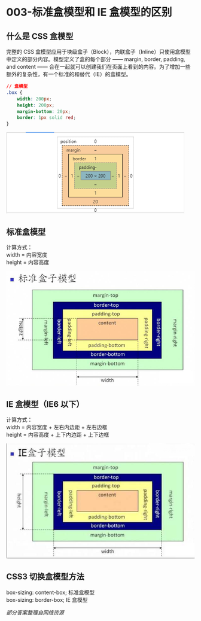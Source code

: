 # 003-标准盒模型和 IE 盒模型的区别

## 什么是 CSS 盒模型

完整的 CSS 盒模型应用于块级盒子（Block），内联盒子（Inline）只使用盒模型中定义的部分内容。模型定义了盒的每个部分 —— margin, border, padding, and content —— 合在一起就可以创建我们在页面上看到的内容。为了增加一些额外的复杂性，有一个标准的和替代（IE）的盒模型。

```css
// 盒模型
.box {
    width: 200px;
    height: 200px;
    margin-bottom: 20px;
    border: 1px solid red;
}
```
![avatar](../../assets/qs_css/css_1.png)

## 标准盒模型

计算方式：  
width = 内容宽度  
height = 内容高度  

![avatar](../../assets/qs_css/css_3.png)

## IE 盒模型（IE6 以下）

计算方式：  
width = 内容宽度 + 左右内边距 + 左右边框  
height = 内容高度 + 上下内边距 + 上下边框  

![avatar](../../assets/qs_css/css_2.png)

## CSS3 切换盒模型方法

box-sizing: content-box; 标准盒模型  
box-sizing: border-box; IE 盒模型

*部分答案整理自网络资源*